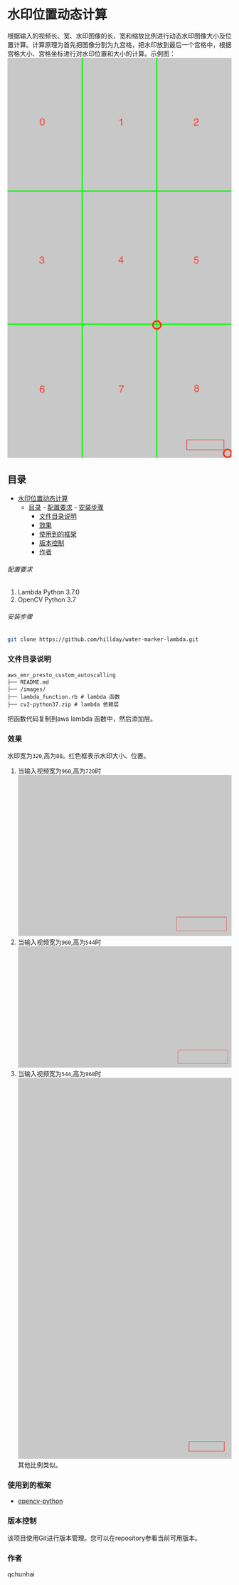 # 水印位置动态计算

根据输入的视频长、宽、水印图像的长、宽和缩放比例进行动态水印图像大小及位置计算。计算原理为首先把图像分割为九宫格，把水印放到最后一个宫格中，根据宫格大小、宫格坐标进行对水印位置和大小的计算。示例图：
![](./images/template_water_marker.png)
## 目录

- [水印位置动态计算](#水印位置动态计算)
  - [目录](#目录)
          - [配置要求](#配置要求)
          - [安装步骤](#安装步骤)
    - [文件目录说明](#文件目录说明)
    - [效果](#效果)
    - [使用到的框架](#使用到的框架)
    - [版本控制](#版本控制)
    - [作者](#作者)

###### 配置要求

1. Lambda Python 3.7.0
2. OpenCV Python 3.7

###### 安装步骤
```sh
git clone https://github.com/hillday/water-marker-lambda.git
```

### 文件目录说明

```
aws_emr_presto_custom_autoscalling 
├── README.md
├── /images/
├── lambda_function.rb # lambda 函数
├── cv2-python37.zip # lambda 依赖层
```
把函数代码复制到aws lambda 函数中，然后添加层。

### 效果
水印宽为`320`,高为`88`。红色框表示水印大小、位置。
1. 当输入视频宽为`960`,高为`720`时
   ![](./images/test_water960_720.png)
2. 当输入视频宽为`960`,高为`544`时
   ![](./images/test_water960_544.png)
3. 当输入视频宽为`544`,高为`968`时
   ![](./images/test_water544_968.png)
其他比例类似。


### 使用到的框架

- [opencv-python](https://pypi.org/project/opencv-python/)

### 版本控制

该项目使用Git进行版本管理。您可以在repository参看当前可用版本。

### 作者

qchunhai

